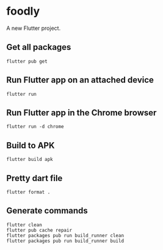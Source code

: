 # foodly

A new Flutter project.

## Get all packages

```
flutter pub get
```

## Run Flutter app on an attached device

```
flutter run
```

## Run Flutter app in the Chrome browser

```
flutter run -d chrome
```

## Build to APK

```
flutter build apk
```

## Pretty dart file

```
flutter format .
```

## Generate commands

```
flutter clean
flutter pub cache repair
flutter packages pub run build_runner clean
flutter packages pub run build_runner build
```

